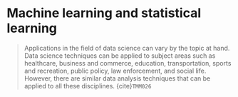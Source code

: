 # Machine learning and statistical learning

> Applications in the field of data science can vary by the topic at hand. Data science techniques can be applied to subject areas such as healthcare, business and commerce, education, transportation, sports and recreation, public policy, law enforcement, and social life. However, there are similar data analysis techniques that can be applied to all these disciplines.
  {cite}`TMM026`
